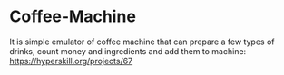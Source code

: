 # Coffee-Machine
It is simple emulator of coffee machine that can prepare a few types of drinks, count money and ingredients and add them to machine: https://hyperskill.org/projects/67
